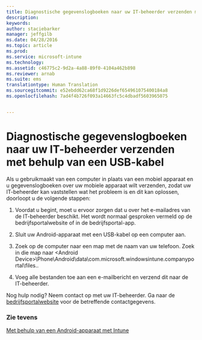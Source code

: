 ```yaml
---
title: Diagnostische gegevenslogboeken naar uw IT-beheerder verzenden met behulp van een USB-kabel | Microsoft Intune
description: 
keywords: 
author: staciebarker
manager: jeffgilb
ms.date: 04/28/2016
ms.topic: article
ms.prod: 
ms.service: microsoft-intune
ms.technology: 
ms.assetid: c46775c2-9d2a-4a88-89f0-4104a462b898
ms.reviewer: arnab
ms.suite: ems
translationtype: Human Translation
ms.sourcegitcommit: e52ebdd62ca68f1d9226def654961075400184a8
ms.openlocfilehash: 7ad4f4b726f093a14663fc5c4dbadf5603965075


---
```



# Diagnostische gegevenslogboeken naar uw IT-beheerder verzenden met behulp van een USB-kabel

Als u gebruikmaakt van een computer in plaats van een mobiel apparaat en u gegevenslogboeken over uw mobiele apparaat wilt verzenden, zodat uw IT-beheerder kan vaststellen wat het probleem is en dit kan oplossen, doorloopt u de volgende stappen:

1.  Voordat u begint, moet u ervoor zorgen dat u over het e-mailadres van de IT-beheerder beschikt. Het wordt normaal gesproken vermeld op de bedrijfsportalwebsite of in de bedrijfsportal-app.

2.  Sluit uw Android-apparaat met een USB-kabel op een computer aan.

3.  Zoek op de computer naar een map met de naam van uw telefoon. Zoek in die map naar &lt;Android Device&gt;\Phone\Android\data\com.microsoft.windowsintune.companyportal\files\.\.

4.  Voeg alle bestanden toe aan een e-mailbericht en verzend dit naar de IT-beheerder.

Nog hulp nodig? Neem contact op met uw IT-beheerder. Ga naar de [bedrijfsportalwebsite](http://portal.manage.microsoft.com) voor de betreffende contactgegevens.

### Zie tevens
[Met behulp van een Android-apparaat met Intune](using-your-android-device-with-intune.md)


<!--HONumber=Jun16_HO4-->



